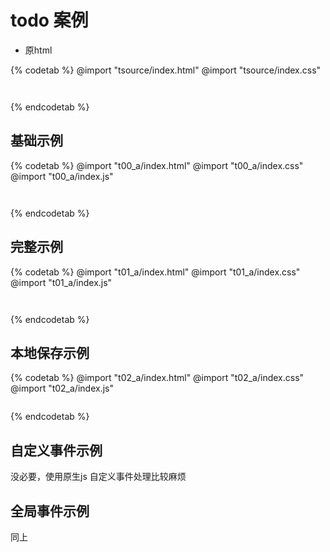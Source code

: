 # todo 案例

- 原html

{% codetab %}
@import "tsource/index.html"
@import "tsource/index.css"
```txt
```
```txt
```
{% endcodetab %}

## 基础示例

{% codetab %}
@import "t00_a/index.html"
@import "t00_a/index.css"
@import "t00_a/index.js"
```txt
```
```txt
```
{% endcodetab %}

## 完整示例

{% codetab %}
@import "t01_a/index.html"
@import "t01_a/index.css"
@import "t01_a/index.js"
```txt
```
```txt
```
{% endcodetab %}

## 本地保存示例

{% codetab %}
@import "t02_a/index.html"
@import "t02_a/index.css"
@import "t02_a/index.js"
```txt
```
{% endcodetab %}

## 自定义事件示例

没必要，使用原生js 自定义事件处理比较麻烦

## 全局事件示例

同上